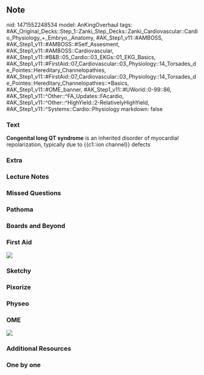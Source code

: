 ## Note
nid: 1471552248534
model: AnKingOverhaul
tags: #AK_Original_Decks::Step_1::Zanki_Step_Decks::Zanki_Cardiovascular::Cardio_Physiology_+_Embryo,_Anatomy, #AK_Step1_v11::#AMBOSS, #AK_Step1_v11::#AMBOSS::#Self_Assesment, #AK_Step1_v11::#AMBOSS::Cardiovascular, #AK_Step1_v11::#B&B::05_Cardio::03_EKGs::01_EKG_Basics, #AK_Step1_v11::#FirstAid::07_Cardiovascular::03_Physiology::14_Torsades_de_Pointes::Hereditary_Channelopathies, #AK_Step1_v11::#FirstAid::07_Cardiovascular::03_Physiology::14_Torsades_de_Pointes::Hereditary_Channelopathies::*Basics, #AK_Step1_v11::#OME_banner, #AK_Step1_v11::#UWorld::0-99::86, #AK_Step1_v11::^Other::^FA_Updates::FAcardio, #AK_Step1_v11::^Other::^HighYield::2-RelativelyHighYield, #AK_Step1_v11::^Systems::Cardio::Physiology
markdown: false

### Text
<div>
  <b>Congenital long QT syndrome</b> is an inherited disorder of
  myocardial repolarization, typically due to {{c1::ion channel}}
  defects
</div>

### Extra


### Lecture Notes


### Missed Questions


### Pathoma


### Boards and Beyond


### First Aid
<img src="tmp2bkCYa.png">

### Sketchy


### Pixorize


### Physeo


### OME
<div class="ome-widget">
  <a href="https://onlinemeded.org?ref=anki"><img src=
  "_OME_AnkiFlashcards_General_4.png"></a>
</div>

### Additional Resources


### One by one

